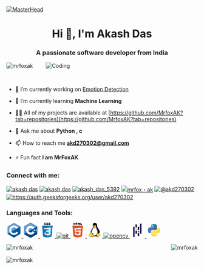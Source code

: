 [![MasterHead](https://camo.githubusercontent.com/80d2ae081b5bc22cf51e828c50902eb066327a27dea8251fe740967eb5f60c7a/68747470733a2f2f616c65782d77656263646e2e73332e75732d776573742d312e616d617a6f6e6177732e636f6d2f6d656469612f75706c6f6164732f696d672f62616e6e6572732f4131582b4769746875622b42616e6e65722e676966)](https://MrfoxAK.io)
<h1 align="center">Hi 👋, I'm Akash Das</h1>
<h3 align="center">A passionate software developer from India</h3>
<img align="right" alt="Coding" width="400" src="https://www.careerguide.com/career/wp-content/uploads/2020/02/EU-code-week_GIF.gif">
<p align="left"> <img src="https://komarev.com/ghpvc/?username=mrfoxak&label=Profile%20views&color=0e75b6&style=flat" alt="mrfoxak" /> </p>

<p align="left"> <a href="https://twitter.com/" target="blank"><img src="https://img.shields.io/twitter/follow/?logo=twitter&style=for-the-badge" alt="" /></a> </p>

- 🔭 I’m currently working on [Emotion Detection](https://github.com/MrfoxAK/Emotion-detection)

- 🌱 I’m currently learning **Machine Learning**

- 👨‍💻 All of my projects are available at [https://github.com/MrfoxAK?tab=repositories](https://github.com/MrfoxAK?tab=repositories)

- 💬 Ask me about **Python , c**

- 📫 How to reach me **akd270302@gmail.com**

- ⚡ Fun fact **I am MrFoxAK**

<h3 align="left">Connect with me:</h3>
<p align="left">
<a href="https://linkedin.com/in/akash das" target="blank"><img align="center" src="https://raw.githubusercontent.com/rahuldkjain/github-profile-readme-generator/master/src/images/icons/Social/linked-in-alt.svg" alt="akash das" height="30" width="40" /></a>
<a href="https://fb.com/akash das" target="blank"><img align="center" src="https://raw.githubusercontent.com/rahuldkjain/github-profile-readme-generator/master/src/images/icons/Social/facebook.svg" alt="akash das" height="30" width="40" /></a>
<a href="https://instagram.com/akash_das_5392" target="blank"><img align="center" src="https://raw.githubusercontent.com/rahuldkjain/github-profile-readme-generator/master/src/images/icons/Social/instagram.svg" alt="akash_das_5392" height="30" width="40" /></a>
<a href="https://www.youtube.com/c/mrfox・ak" target="blank"><img align="center" src="https://raw.githubusercontent.com/rahuldkjain/github-profile-readme-generator/master/src/images/icons/Social/youtube.svg" alt="mrfox・ak" height="30" width="40" /></a>
<a href="https://www.hackerrank.com/@akd270302" target="blank"><img align="center" src="https://raw.githubusercontent.com/rahuldkjain/github-profile-readme-generator/master/src/images/icons/Social/hackerrank.svg" alt="@akd270302" height="30" width="40" /></a>
<a href="https://auth.geeksforgeeks.org/user/https://auth.geeksforgeeks.org/user/akd270302" target="blank"><img align="center" src="https://raw.githubusercontent.com/rahuldkjain/github-profile-readme-generator/master/src/images/icons/Social/geeks-for-geeks.svg" alt="https://auth.geeksforgeeks.org/user/akd270302" height="30" width="40" /></a>
</p>

<h3 align="left">Languages and Tools:</h3>
<p align="left"> <a href="https://www.cprogramming.com/" target="_blank" rel="noreferrer"> <img src="https://raw.githubusercontent.com/devicons/devicon/master/icons/c/c-original.svg" alt="c" width="40" height="40"/> </a> <a href="https://www.w3schools.com/cpp/" target="_blank" rel="noreferrer"> <img src="https://raw.githubusercontent.com/devicons/devicon/master/icons/cplusplus/cplusplus-original.svg" alt="cplusplus" width="40" height="40"/> </a> <a href="https://www.w3schools.com/css/" target="_blank" rel="noreferrer"> <img src="https://raw.githubusercontent.com/devicons/devicon/master/icons/css3/css3-original-wordmark.svg" alt="css3" width="40" height="40"/> </a> <a href="https://git-scm.com/" target="_blank" rel="noreferrer"> <img src="https://www.vectorlogo.zone/logos/git-scm/git-scm-icon.svg" alt="git" width="40" height="40"/> </a> <a href="https://www.w3.org/html/" target="_blank" rel="noreferrer"> <img src="https://raw.githubusercontent.com/devicons/devicon/master/icons/html5/html5-original-wordmark.svg" alt="html5" width="40" height="40"/> </a> <a href="https://www.linux.org/" target="_blank" rel="noreferrer"> <img src="https://raw.githubusercontent.com/devicons/devicon/master/icons/linux/linux-original.svg" alt="linux" width="40" height="40"/> </a> <a href="https://opencv.org/" target="_blank" rel="noreferrer"> <img src="https://www.vectorlogo.zone/logos/opencv/opencv-icon.svg" alt="opencv" width="40" height="40"/> </a> <a href="https://pandas.pydata.org/" target="_blank" rel="noreferrer"> <img src="https://raw.githubusercontent.com/devicons/devicon/2ae2a900d2f041da66e950e4d48052658d850630/icons/pandas/pandas-original.svg" alt="pandas" width="40" height="40"/> </a> <a href="https://www.python.org" target="_blank" rel="noreferrer"> <img src="https://raw.githubusercontent.com/devicons/devicon/master/icons/python/python-original.svg" alt="python" width="40" height="40"/> </a> </p>

<p><img align="left" src="https://github-readme-stats.vercel.app/api/top-langs?username=mrfoxak&show_icons=true&locale=en&layout=compact" alt="mrfoxak" /></p>

&nbsp;<img align="right" src="https://github-readme-stats.vercel.app/api?username=mrfoxak&show_icons=true&locale=en" alt="mrfoxak" />

<p><img align="center" src="https://github-readme-streak-stats.herokuapp.com/?user=mrfoxak&" alt="mrfoxak" /></p>
